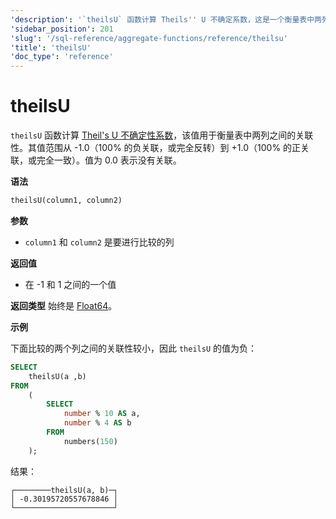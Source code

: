 ```yaml
---
'description': '`theilsU` 函数计算 Theils'' U 不确定系数，这是一个衡量表中两列之间关联的值。'
'sidebar_position': 201
'slug': '/sql-reference/aggregate-functions/reference/theilsu'
'title': 'theilsU'
'doc_type': 'reference'
---
```



# theilsU

`theilsU` 函数计算 [Theil's U 不确定性系数](https://en.wikipedia.org/wiki/Contingency_table#Uncertainty_coefficient)，该值用于衡量表中两列之间的关联性。其值范围从 -1.0（100% 的负关联，或完全反转）到 +1.0（100% 的正关联，或完全一致）。值为 0.0 表示没有关联。

**语法**

```sql
theilsU(column1, column2)
```

**参数**

- `column1` 和 `column2` 是要进行比较的列

**返回值**

- 在 -1 和 1 之间的一个值

**返回类型** 始终是 [Float64](../../../sql-reference/data-types/float.md)。

**示例**

下面比较的两个列之间的关联性较小，因此 `theilsU` 的值为负：

```sql
SELECT
    theilsU(a ,b)
FROM
    (
        SELECT
            number % 10 AS a,
            number % 4 AS b
        FROM
            numbers(150)
    );
```

结果：

```response
┌────────theilsU(a, b)─┐
│ -0.30195720557678846 │
└──────────────────────┘
```
